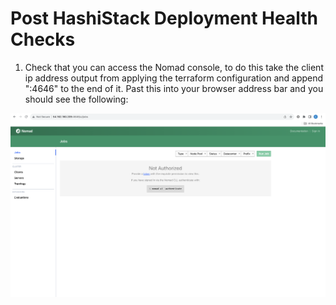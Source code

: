 # Post HashiStack Deployment Health Checks

1. Check that you can access the Nomad console, to do this take the client ip address output from applying the terraform configuration and append ":4646" to the end of it.
   Past this into your browser address bar and you should see the following:
   
<img style="float: left; margin: 0px 15px 15px 0px;" src="https://github.com/chrisadkin/Nomad-HashiStack-Lab/blob/main/png_images/01-nomad-console-init.png?raw=true">

   
